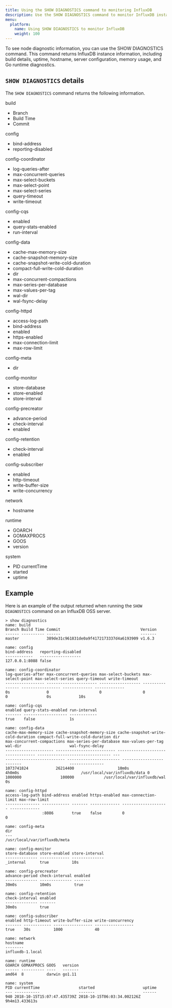 ```yaml
---
title: Using the SHOW DIAGNOSTICS command to monitoring InfluxDB
description: Use the SHOW DIAGNOSTICS command to monitor InfluxDB instances.
menu:
  platform:
    name: Using SHOW DIAGNOSTICS to monitor InfluxDB
    weight: 100
---
```


To see node diagnostic information, you can use the SHOW DIAGNOSTICS command. This command returns InfluxDB instance information, including build details, uptime, hostname, server configuration, memory usage, and Go runtime diagnostics.


## `SHOW DIAGNOSTICS` details

The `SHOW DIAGNOSTICS` command returns the following information.

build
* Branch
* Build Time
* Commit

config
* bind-address
* reporting-disabled

config-coordinator
* log-queries-after
* max-concurrent-queries
* max-select-buckets
* max-select-point
* max-select-series
* query-timeout
* write-timeout

config-cqs
* enabled
* query-stats-enabled
* run-interval

config-data
* cache-max-memory-size
* cache-snapshot-memory-size
* cache-snapshot-write-cold-duration
* compact-full-write-cold-duration
* dir                          
* max-concurrent-compactions
* max-series-per-database
* max-values-per-tag
* wal-dir
* wal-fsync-delay


config-httpd
* access-log-path
* bind-address
* enabled
* https-enabled
* max-connection-limit
* max-row-limit

config-meta
* dir

config-monitor
* store-database
* store-enabled
* store-interval

config-precreator
* advance-period
* check-interval
* enabled

config-retention
* check-interval
* enabled

config-subscriber
* enabled
* http-timeout
* write-buffer-size
* write-concurrency

network
* hostname

runtime
* GOARCH
* GOMAXPROCS
* GOOS
* version

system
* PID currentTime
* started
* uptime


## Example

Here is an example of the output returned when running the `SHOW DIAGNOSTICS` command on an InfluxDB OSS server.

```
> show diagnostics
name: build
Branch Build Time Commit                                   Version
------ ---------- ------                                   -------
master            389de31c961831de0a9f4172173337d4a6193909 v1.6.3

name: config
bind-address   reporting-disabled
------------   ------------------
127.0.0.1:8088 false

name: config-coordinator
log-queries-after max-concurrent-queries max-select-buckets max-select-point max-select-series query-timeout write-timeout
----------------- ---------------------- ------------------ ---------------- ----------------- ------------- -------------
0s                0                      0                  0                0                 0s            10s

name: config-cqs
enabled query-stats-enabled run-interval
------- ------------------- ------------
true    false               1s

name: config-data
cache-max-memory-size cache-snapshot-memory-size cache-snapshot-write-cold-duration compact-full-write-cold-duration dir                          max-concurrent-compactions max-series-per-database max-values-per-tag wal-dir                     wal-fsync-delay
--------------------- -------------------------- ---------------------------------- -------------------------------- ---                          -------------------------- ----------------------- ------------------ -------                     ---------------
1073741824            26214400                   10m0s                              4h0m0s                           /usr/local/var/influxdb/data 0                          1000000                 100000             /usr/local/var/influxdb/wal 0s

name: config-httpd
access-log-path bind-address enabled https-enabled max-connection-limit max-row-limit
--------------- ------------ ------- ------------- -------------------- -------------
                :8086        true    false         0                    0

name: config-meta
dir
---
/usr/local/var/influxdb/meta

name: config-monitor
store-database store-enabled store-interval
-------------- ------------- --------------
_internal      true          10s

name: config-precreator
advance-period check-interval enabled
-------------- -------------- -------
30m0s          10m0s          true

name: config-retention
check-interval enabled
-------------- -------
30m0s          true

name: config-subscriber
enabled http-timeout write-buffer-size write-concurrency
------- ------------ ----------------- -----------------
true    30s          1000              40

name: network
hostname
--------
influxdb-1.local

name: runtime
GOARCH GOMAXPROCS GOOS   version
------ ---------- ----   -------
amd64  8          darwin go1.11

name: system
PID currentTime                 started                     uptime
--- -----------                 -------                     ------
940 2018-10-15T15:07:47.435739Z 2018-10-15T06:03:34.002126Z 9h4m13.433613s
```
